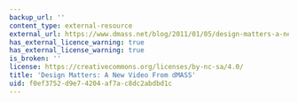 ```yaml
---
backup_url: ''
content_type: external-resource
external_url: https://www.dmass.net/blog/2011/01/05/design-matters-a-new-video-from-dmass
has_external_licence_warning: true
has_external_license_warning: true
is_broken: ''
license: https://creativecommons.org/licenses/by-nc-sa/4.0/
title: 'Design Matters: A New Video From dMASS'
uid: f0ef3752-d9e7-4204-af7a-c8dc2abdbd1c
---
```

